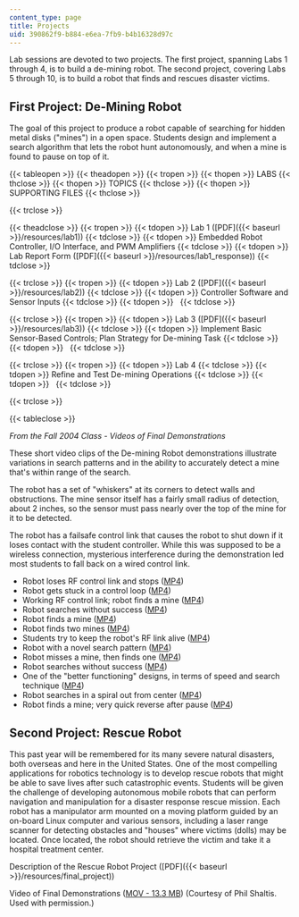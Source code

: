 ```yaml
---
content_type: page
title: Projects
uid: 390862f9-b884-e6ea-7fb9-b4b16328d97c
---
```


Lab sessions are devoted to two projects. The first project, spanning Labs 1 through 4, is to build a de-mining robot. The second project, covering Labs 5 through 10, is to build a robot that finds and rescues disaster victims.

First Project: De-Mining Robot
------------------------------

The goal of this project to produce a robot capable of searching for hidden metal disks ("mines") in a open space. Students design and implement a search algorithm that lets the robot hunt autonomously, and when a mine is found to pause on top of it.

{{< tableopen >}}
{{< theadopen >}}
{{< tropen >}}
{{< thopen >}}
LABS
{{< thclose >}}
{{< thopen >}}
TOPICS
{{< thclose >}}
{{< thopen >}}
SUPPORTING FILES
{{< thclose >}}

{{< trclose >}}

{{< theadclose >}}
{{< tropen >}}
{{< tdopen >}}
Lab 1 ([PDF]({{< baseurl >}}/resources/lab1))
{{< tdclose >}}
{{< tdopen >}}
Embedded Robot Controller, I/O Interface, and PWM Amplifiers
{{< tdclose >}}
{{< tdopen >}}
Lab Report Form ([PDF]({{< baseurl >}}/resources/lab1_response))
{{< tdclose >}}

{{< trclose >}}
{{< tropen >}}
{{< tdopen >}}
Lab 2 ([PDF]({{< baseurl >}}/resources/lab2))
{{< tdclose >}}
{{< tdopen >}}
Controller Software and Sensor Inputs
{{< tdclose >}}
{{< tdopen >}}
 
{{< tdclose >}}

{{< trclose >}}
{{< tropen >}}
{{< tdopen >}}
Lab 3 ([PDF]({{< baseurl >}}/resources/lab3))
{{< tdclose >}}
{{< tdopen >}}
Implement Basic Sensor-Based Controls; Plan Strategy for De-mining Task
{{< tdclose >}}
{{< tdopen >}}
 
{{< tdclose >}}

{{< trclose >}}
{{< tropen >}}
{{< tdopen >}}
Lab 4
{{< tdclose >}}
{{< tdopen >}}
Refine and Test De-mining Operations
{{< tdclose >}}
{{< tdopen >}}
 
{{< tdclose >}}

{{< trclose >}}

{{< tableclose >}}

_From the Fall 2004 Class - Videos of Final Demonstrations_

These short video clips of the De-mining Robot demonstrations illustrate variations in search patterns and in the ability to accurately detect a mine that's within range of the search.

The robot has a set of "whiskers" at its corners to detect walls and obstructions. The mine sensor itself has a fairly small radius of detection, about 2 inches, so the sensor must pass nearly over the top of the mine for it to be detected.

The robot has a failsafe control link that causes the robot to shut down if it loses contact with the student controller. While this was supposed to be a wireless connection, mysterious interference during the demonstration led most students to fall back on a wired control link.

*   Robot loses RF control link and stops ([MP4](http://www.archive.org/download/MIT2.12F04/2.12_037-220k.mp4))
*   Robot gets stuck in a control loop ([MP4](http://www.archive.org/download/MIT2.12F04/2.12_038-220k.mp4))
*   Working RF control link; robot finds a mine ([MP4](http://www.archive.org/download/MIT2.12F04/2.12_039-220k.mp4))
*   Robot searches without success ([MP4](http://www.archive.org/download/MIT2.12F04/2.12_040-220k.mp4))
*   Robot finds a mine ([MP4](http://www.archive.org/download/MIT2.12F04/2.12_041-220k.mp4))
*   Robot finds two mines ([MP4](http://www.archive.org/download/MIT2.12F04/2.12_042-220k.mp4))
*   Students try to keep the robot's RF link alive ([MP4](http://www.archive.org/download/MIT2.12F04/2.12_043-220k.mp4))
*   Robot with a novel search pattern ([MP4](http://www.archive.org/download/MIT2.12F04/2.12_044-220k.mp4))
*   Robot misses a mine, then finds one ([MP4](http://www.archive.org/download/MIT2.12F04/2.12_045-220k.mp4))
*   Robot searches without success ([MP4](http://www.archive.org/download/MIT2.12F04/2.12_046-220k.mp4))
*   One of the "better functioning" designs, in terms of speed and search technique ([MP4](http://www.archive.org/download/MIT2.12F04/2.12_047-220k.mp4))
*   Robot searches in a spiral out from center ([MP4](http://www.archive.org/download/MIT2.12F04/2.12_048-220k.mp4))
*   Robot finds a mine; very quick reverse after pause ([MP4](http://www.archive.org/download/MIT2.12F04/2.12_049-220k.mp4))

Second Project: Rescue Robot
----------------------------

This past year will be remembered for its many severe natural disasters, both overseas and here in the United States. One of the most compelling applications for robotics technology is to develop rescue robots that might be able to save lives after such catastrophic events. Students will be given the challenge of developing autonomous mobile robots that can perform navigation and manipulation for a disaster response rescue mission. Each robot has a manipulator arm mounted on a moving platform guided by an on-board Linux computer and various sensors, including a laser range scanner for detecting obstacles and "houses" where victims (dolls) may be located. Once located, the robot should retrieve the victim and take it a hospital treatment center.

Description of the Rescue Robot Project ([PDF]({{< baseurl >}}/resources/final_project))

Video of Final Demonstrations ([MOV - 13.3 MB](/ans7870/2/2.12/f05/projects/rescue_robot.mov)) (Courtesy of Phil Shaltis. Used with permission.)